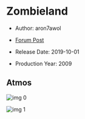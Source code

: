 # Zombieland

* Author: aron7awol

* [Forum Post](https://www.avsforum.com/threads/bass-eq-for-filtered-movies.2995212/post-58636792)

* Release Date: 2019-10-01
* Production Year: 2009

## Atmos

![img 0](https://i.imgur.com/eatW35V.jpg)

![img 1](https://i.imgur.com/A01OaXE.png)

